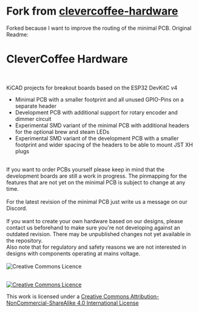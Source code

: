 # Fork from [clevercoffee-hardware](https://github.com/rancilio-pid/clevercoffee-hardware)

Forked because I want to improve the routing of the minimal PCB. Original Readme:

# CleverCoffee Hardware 

<br>

KiCAD projects for breakout boards based on the ESP32 DevKitC v4 

* Minimal PCB with a smaller footprint and all unused GPIO-Pins on a separate header
* Development PCB with additional support for rotary encoder and dimmer circuit
* Experimental SMD variant of the minimal PCB with additional headers for the optional brew and steam LEDs
* Experimental SMD variant of the development PCB with a smaller footprint and wider spacing of the headers to be able to mount JST XH plugs

<br>
If you want to order PCBs yourself please keep in mind that the development boards are still a work in progress. The pinmapping for the features that are not yet on the minimal PCB is subject to change at any time.
<br>
<br>
For the latest revision of the minimal PCB just write us a message on our Discord.
<br>
<br>
If you want to create your own hardware based on our designs, please contact us beforehand to make sure you're not developing against an outdated revision. There may be unpublished changes not yet available in the repository.<br>
Also note that for regulatory and safety reasons we are not interested in designs with components operating at mains voltage.
<br>
<br>

<img alt="Creative Commons Licence" style="border-width:0" src="images/pcb_front.png" />

<br>
<br>

<a rel="license" href="http://creativecommons.org/licenses/by-nc-sa/4.0/"><img alt="Creative Commons Licence" style="border-width:0" src="https://i.creativecommons.org/l/by-nc-sa/4.0/88x31.png" /></a>

This work is licensed under a <a rel="license" href="http://creativecommons.org/licenses/by-nc-sa/4.0/">Creative Commons Attribution-NonCommercial-ShareAlike 4.0 International License</a>
